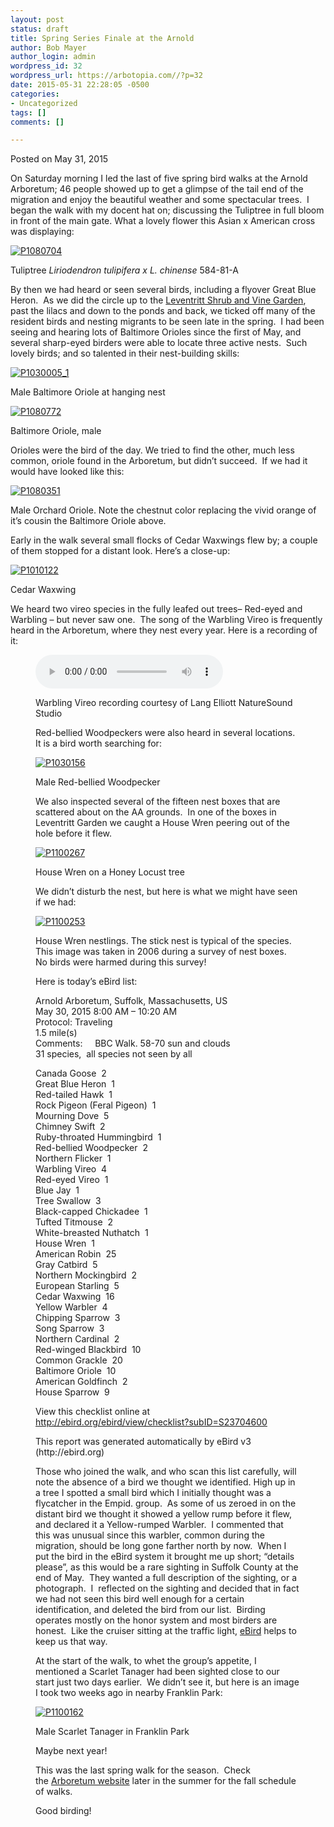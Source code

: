 ```yaml
---
layout: post
status: draft
title: Spring Series Finale at the Arnold
author: Bob Mayer
author_login: admin
wordpress_id: 32
wordpress_url: https://arbotopia.com//?p=32
date: 2015-05-31 22:28:05 -0500
categories:
- Uncategorized
tags: []
comments: []

---
```

<p>Posted on May 31, 2015</a></p>





<p>On Saturday morning I led the last of five spring bird walks at the Arnold Arboretum; 46 people showed up to get a glimpse of the tail end of the migration and enjoy the beautiful weather and some spectacular trees.&nbsp; I began the walk with my docent hat on; discussing the Tuliptree in full bloom in front of the main gate. What a lovely flower this Asian x American cross was displaying:</p>


<p><!-- wp:image {"id":1104,"linkDestination":"custom"} --></p>
 <a href="https://web.archive.org/web/20150706071037/http://www.arbotopia.com/wp-content/uploads/2015/05/P1080704.jpg"><img src="https://web.archive.org/web/20150706071037im_/http://www.arbotopia.com/wp-content/uploads/2015/05/P1080704.jpg" alt="P1080704" class="wp-image-1104"/></a>





<p>Tuliptree&nbsp;<em>Liriodendron tulipifera x L. chinense</em>&nbsp;584-81-A</p>





<p>By then we had heard or seen several birds, including a flyover Great Blue Heron.&nbsp; As we did the circle up to the&nbsp;<a href="https://web.archive.org/web/20150706071037/http://www.arboretum.harvard.edu/plants/featured-plants/shrub-and-vine-garden/">Leventritt Shrub and Vine Garden</a>, past the lilacs and down to the ponds and back, we ticked off many of the resident birds and nesting migrants to be seen late in the spring.&nbsp; I had been seeing and hearing lots of Baltimore Orioles since the first of May, and several sharp-eyed birders were able to locate three active nests.&nbsp; Such lovely birds; and so talented in their nest-building skills:</p>


<p><!-- wp:image {"id":845,"linkDestination":"custom"} --></p>
 <a href="https://web.archive.org/web/20150706071037/http://www.arbotopia.com/wp-content/uploads/2014/05/P1030005_1.jpg"><img src="https://web.archive.org/web/20150706071037im_/http://www.arbotopia.com/wp-content/uploads/2014/05/P1030005_1.jpg" alt="P1030005_1" class="wp-image-845"/></a>





<p>Male Baltimore Oriole at hanging nest</p>


<p><!-- wp:image {"id":1106,"linkDestination":"custom"} --></p>
 <a href="https://web.archive.org/web/20150706071037/http://www.arbotopia.com/wp-content/uploads/2015/05/P1080772.jpg"><img src="https://web.archive.org/web/20150706071037im_/http://www.arbotopia.com/wp-content/uploads/2015/05/P1080772.jpg" alt="P1080772" class="wp-image-1106"/></a>





<p>Baltimore Oriole, male</p>





<p>Orioles were the bird of the day. We tried to find the other, much less common, oriole found in the Arboretum, but didn&rsquo;t succeed.&nbsp; If we had it would have looked like this:</p>


<p><!-- wp:image {"id":869,"linkDestination":"custom"} --></p>
 <a href="https://web.archive.org/web/20150706071037/http://www.arbotopia.com/wp-content/uploads/2014/06/P1080351.jpg"><img src="https://web.archive.org/web/20150706071037im_/http://www.arbotopia.com/wp-content/uploads/2014/06/P1080351.jpg" alt="P1080351" class="wp-image-869"/></a>





<p>Male Orchard Oriole. Note the chestnut color replacing the vivid orange of it&rsquo;s cousin the Baltimore Oriole above.</p>





<p>Early in the walk several small flocks of Cedar Waxwings flew by; a couple of them stopped for a distant look. Here&rsquo;s a close-up:</p>


<p><!-- wp:image {"id":1107,"linkDestination":"custom"} --></p>
 <a href="https://web.archive.org/web/20150706071037/http://www.arbotopia.com/wp-content/uploads/2015/05/P1010122.jpg"><img src="https://web.archive.org/web/20150706071037im_/http://www.arbotopia.com/wp-content/uploads/2015/05/P1010122.jpg" alt="P1010122" class="wp-image-1107"/></a>





<p>Cedar Waxwing</p>





<p>We heard two vireo species in the fully leafed out trees&ndash; Red-eyed and Warbling&nbsp;&ndash; but never saw one.&nbsp; The song of the Warbling Vireo is frequently heard in the Arboretum, where they nest every year. Here is a recording of it:</p>


<p><!-- wp:audio {"id":196} --></p>
<figure class="wp-block-audio"><audio controls src="/images/2018/11/Warbling-vireo-1.mp3"></audio>
<p><!-- /wp:audio --></p>



<p>Warbling Vireo recording courtesy of Lang Elliott NatureSound Studio</p>





<p>Red-bellied Woodpeckers were also heard in several locations.&nbsp; It is a bird worth searching for:</p>


<p><!-- wp:image {"id":354,"linkDestination":"custom"} --></p>
 <a href="https://web.archive.org/web/20150706071037/http://www.arboretum.harvard.edu/"><img src="https://web.archive.org/web/20150706071037im_/http://www.arbotopia.com/wp-content/uploads/2013/03/P1030156.jpg" alt="P1030156" class="wp-image-354"/></a>





<p>Male Red-bellied Woodpecker</p>





<p>We also inspected several of the fifteen nest boxes that are scattered about on the AA grounds.&nbsp; In one of the boxes in Leventritt Garden we caught a House Wren peering out of the hole before it flew.</p>


<p><!-- wp:image {"id":1110,"linkDestination":"custom"} --></p>
 <a href="https://web.archive.org/web/20150706071037/http://www.arbotopia.com/wp-content/uploads/2015/05/P1100267.jpg"><img src="https://web.archive.org/web/20150706071037im_/http://www.arbotopia.com/wp-content/uploads/2015/05/P1100267.jpg" alt="P1100267" class="wp-image-1110"/></a>





<p>House Wren on a Honey Locust tree</p>





<p>We didn&rsquo;t disturb the nest, but here is what we might have seen if we had:</p>


<p><!-- wp:image {"id":1111,"linkDestination":"custom"} --></p>
 <a href="https://web.archive.org/web/20150706071037/http://www.arbotopia.com/wp-content/uploads/2015/05/P1100253.jpg"><img src="https://web.archive.org/web/20150706071037im_/http://www.arbotopia.com/wp-content/uploads/2015/05/P1100253.jpg" alt="P1100253" class="wp-image-1111"/></a>





<p>House Wren nestlings. The stick nest is typical of the species. This image was taken in 2006 during a survey of nest boxes. No birds were harmed during this survey!</p>





<p>Here is today&rsquo;s eBird list:</p>





<p>Arnold Arboretum, Suffolk, Massachusetts, US<br>May 30, 2015 8:00 AM &ndash; 10:20 AM<br>Protocol: Traveling<br>1.5 mile(s)<br>Comments:&nbsp;&nbsp;&nbsp;&nbsp; BBC Walk. 58-70 sun and clouds<br>31 species,&nbsp; all species not seen by all</p>





<p>Canada Goose&nbsp; 2<br>Great Blue Heron&nbsp; 1<br>Red-tailed Hawk&nbsp; 1<br>Rock Pigeon (Feral Pigeon)&nbsp; 1<br>Mourning Dove&nbsp; 5<br>Chimney Swift&nbsp; 2<br>Ruby-throated Hummingbird&nbsp; 1<br>Red-bellied Woodpecker&nbsp; 2<br>Northern Flicker&nbsp; 1<br>Warbling Vireo&nbsp; 4<br>Red-eyed Vireo&nbsp; 1<br>Blue Jay&nbsp; 1<br>Tree Swallow&nbsp; 3<br>Black-capped Chickadee&nbsp; 1<br>Tufted Titmouse&nbsp; 2<br>White-breasted Nuthatch&nbsp; 1<br>House Wren&nbsp; 1<br>American Robin&nbsp; 25<br>Gray Catbird&nbsp; 5<br>Northern Mockingbird&nbsp; 2<br>European Starling&nbsp; 5<br>Cedar Waxwing&nbsp; 16<br>Yellow Warbler&nbsp; 4<br>Chipping Sparrow&nbsp; 3<br>Song Sparrow&nbsp; 3<br>Northern Cardinal&nbsp; 2<br>Red-winged Blackbird&nbsp; 10<br>Common Grackle&nbsp; 20<br>Baltimore Oriole&nbsp; 10<br>American Goldfinch&nbsp; 2<br>House Sparrow&nbsp; 9</p>





<p>View this checklist online at <a href="https://ebird.org/view/checklist/S23704600">http://ebird.org/ebird/view/checklist?subID=S23704600</a></p>





<p>This report was generated automatically by eBird v3 (http://ebird.org)</p>





<p>Those who joined the walk, and who scan this list carefully, will note the absence of a bird we thought we identified. High up in a tree I spotted a small bird which I initially thought was a flycatcher in the Empid. group.&nbsp; As some of us zeroed in on the distant bird we thought it showed a yellow rump before it flew, and declared it a Yellow-rumped Warbler.&nbsp; I commented that this was unusual since this warbler,&nbsp;common during the migration, should be long gone farther north by now.&nbsp; When I put the bird in the eBird system it brought me up short; &ldquo;details please&rdquo;, as this would be a rare sighting in Suffolk County at the end of May.&nbsp; They wanted a full description of the sighting, or a photograph.&nbsp; I&nbsp; reflected on the sighting and decided that in fact we had not seen this bird well enough for a certain identification, and deleted the bird from our list.&nbsp; Birding operates mostly on the honor system and most birders are honest.&nbsp; Like the cruiser sitting at the traffic light,&nbsp;<a href="https://web.archive.org/web/20150706071037/http://ebird.org/content/ebird/">eBird</a>&nbsp;helps to keep us that way.</p>





<p>At the start of the walk, to whet the group&rsquo;s appetite, I mentioned a Scarlet Tanager had been sighted close to our start just two days earlier.&nbsp; We didn&rsquo;t see it, but here is an image I took two weeks ago in nearby Franklin Park:</p>


<p><!-- wp:image {"id":1115,"linkDestination":"custom"} --></p>
 <a href="https://web.archive.org/web/20150706071037/http://www.arbotopia.com/wp-content/uploads/2015/05/P1100162.jpg"><img src="https://web.archive.org/web/20150706071037im_/http://www.arbotopia.com/wp-content/uploads/2015/05/P1100162.jpg" alt="P1100162" class="wp-image-1115"/></a>





<p>Male Scarlet Tanager in Franklin Park</p>





<p>Maybe next year!</p>





<p>This was the last spring walk for the season.&nbsp; Check the&nbsp;<a href="https://web.archive.org/web/20150706071037/http://www.arboretum.harvard.edu/">Arboretum website</a>&nbsp;later in the summer for the fall schedule of walks.</p>





<p>Good birding!</p>
